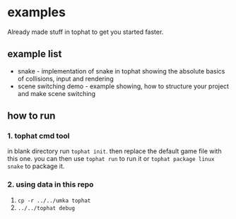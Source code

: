 # examples

Already made stuff in tophat to get you started faster.

## example list

- snake - implementation of snake in tophat showing the absolute basics of collisions, input and rendering
- scene switching demo - example showing, how to structure your project and make scene switching

## how to run

### 1. tophat cmd tool
in blank directory run `tophat init`. then replace the default game file with this one. you can then use `tophat run` to run it or `tophat package linux snake` to package it.

### 2. using data in this repo

1. `cp -r ../../umka tophat`
2. `../../tophat debug`
